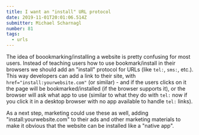 ```yaml
---
title: I want an "install" URL protocol
date: 2019-11-01T20:01:06.514Z
submitter: Michael Scharnagl
number: 81
tags:
  - urls
---
```

The idea of boookmarking/installing a website is pretty confusing for most users. Instead of teaching users how to use bookmark/install in their browsers we should add an "install" protocol for URLs (like `tel:`, `sms:`, etc.). This way developers can add a link to their site, with `href="install:yourwebsite.com"` (or similar) - and if the users clicks on it the page will be bookmarked/installed (if the browser supports it), or the browser will ask what app to use (similar to what they do with `tel:` now if you click it in a desktop browser with no app available to handle `tel:` links).

As a next step, marketing could use these as well, adding "install:yourwebsite.com" to their ads and other marketing materials to make it obvious that the website can be installed like a "native app".
